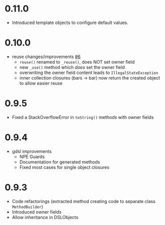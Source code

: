 0.11.0
======
- Introduced template objects to configure default values.

0.10.0
======
- reuse changes/improvements [#6](https://github.com/blackbuild/config-dsl/pull/6)
  - `reuse()` renamed to `_reuse()`, does NOT set owner field
  - new `_use()` method which *does* set the owner field
  - overwriting the owner field content leads to `IllegalStateException`
  - inner collection closures (bars -> bar) now return the created object to allow easier reuse
  
0.9.5
=====
- Fixed a StackOverflowError in `toString()` methods with owner fields 

0.9.4
=====
- gdsl improvements
  - NPE Guards
  - Documentation for generated methods
  - Fixed most cases for single object closures

0.9.3
=====
- Code refactorings (extracted method creating code to separate class `MethodBuilder`)
- Introduced owner fields
- Allow inheritance in DSLObjects
